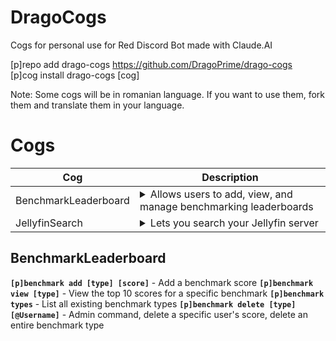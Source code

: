 # DragoCogs
Cogs for personal use for Red Discord Bot made with Claude.AI

[p]repo add drago-cogs https://github.com/DragoPrime/drago-cogs<br>
[p]cog install drago-cogs [cog]

Note: Some cogs will be in romanian language. If you want to use them, fork them and translate them in your language.

# Cogs
| Cog | Description |
| --- | ----------- |
| BenchmarkLeaderboard | <details><summary>Allows users to add, view, and manage benchmarking leaderboards</summary>Allows users to add, view, and manage benchmarking leaderboards</details>
| JellyfinSearch | <details><summary>Lets you search your Jellyfin server</summary>Lets you search your Jellyfin server</details>


## BenchmarkLeaderboard<br>

**`[p]benchmark add [type] [score]`** - Add a benchmark score
**`[p]benchmark view [type]`** - View the top 10 scores for a specific benchmark
**`[p]benchmark types`** - List all existing benchmark types
**`[p]benchmark delete [type] [@Username]`** - Admin command, delete a specific user's score, delete an entire benchmark type
